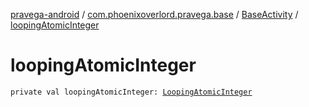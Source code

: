 [pravega-android](../../index.md) / [com.phoenixoverlord.pravega.base](../index.md) / [BaseActivity](index.md) / [loopingAtomicInteger](./looping-atomic-integer.md)

# loopingAtomicInteger

`private val loopingAtomicInteger: `[`LoopingAtomicInteger`](../../com.phoenixoverlord.pravega.utils/-looping-atomic-integer/index.md)